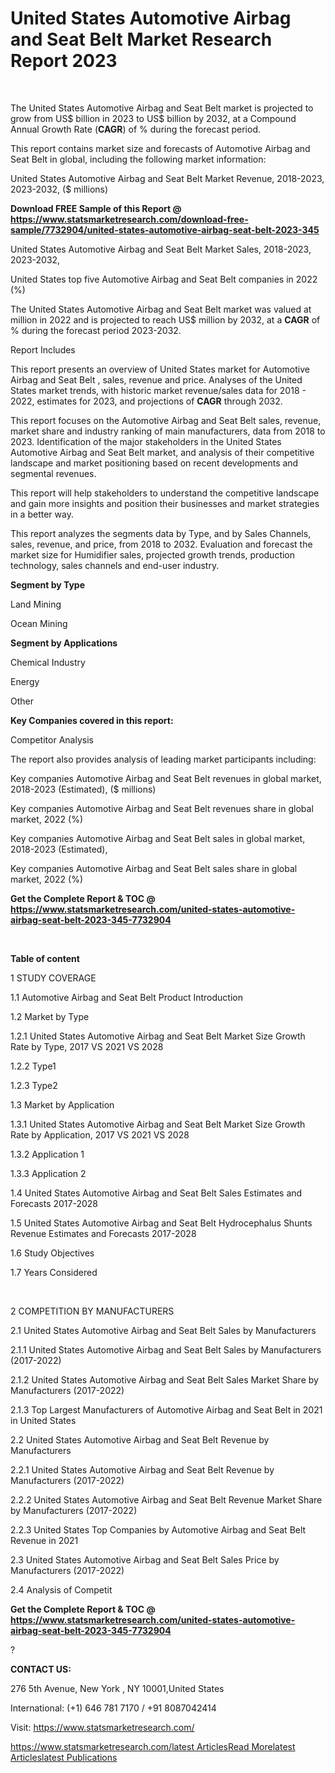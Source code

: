 <h1>United States Automotive Airbag and Seat Belt Market Research Report 2023</h1><br/><p>The United States Automotive Airbag and Seat Belt market is projected to grow from US$ billion in 2023 to US$ billion by 2032, at a Compound Annual Growth Rate (<strong>CAGR</strong>) of % during the forecast period.</p>
 
 
 
 <p>This report contains market size and forecasts of Automotive Airbag and Seat Belt in global, including the following market information:</p>
 
 
 
 <p>United States Automotive Airbag and Seat Belt Market Revenue, 2018-2023, 2023-2032, ($ millions)</p>
 
 
 
 <p><strong>Download FREE Sample of this Report @ <a href="https://www.statsmarketresearch.com/download-free-sample/7732904/united-states-automotive-airbag-seat-belt-2023-345">https://www.statsmarketresearch.com/download-free-sample/7732904/united-states-automotive-airbag-seat-belt-2023-345</a></strong></p>
 
 
 
 <p>United States Automotive Airbag and Seat Belt Market Sales, 2018-2023, 2023-2032,</p>
 
 
 
 <p>United States top five Automotive Airbag and Seat Belt companies in 2022 (%)</p>
 
 
 
 <p>The United States Automotive Airbag and Seat Belt market was valued at million in 2022 and is projected to reach US$ million by 2032, at a <strong>CAGR</strong> of % during the forecast period 2023-2032.</p>
 
 
 
 <p>Report Includes</p>
 
 
 
 <p>This report presents an overview of United States market for Automotive Airbag and Seat Belt , sales, revenue and price. Analyses of the United States market trends, with historic market revenue/sales data for 2018 - 2022, estimates for 2023, and projections of <strong>CAGR</strong> through 2032.</p>
 
 
 
 <p>This report focuses on the Automotive Airbag and Seat Belt sales, revenue, market share and industry ranking of main manufacturers, data from 2018 to 2023. Identification of the major stakeholders in the United States Automotive Airbag and Seat Belt market, and analysis of their competitive landscape and market positioning based on recent developments and segmental revenues.</p>
 
 
 
 <p>This report will help stakeholders to understand the competitive landscape and gain more insights and position their businesses and market strategies in a better way.</p>
 
 
 
 <p>This report analyzes the segments data by Type, and by Sales Channels, sales, revenue, and price, from 2018 to 2032. Evaluation and forecast the market size for Humidifier sales, projected growth trends, production technology, sales channels and end-user industry.</p>
 
 
 
 <p><strong>Segment by Type</strong></p>
 
 
 
 <p>Land Mining</p>
 
 
 
 <p>Ocean Mining</p>
 
 
 
 <p><strong>Segment <strong><strong>by Applications</strong></strong></strong></p>
 
 
 
 <p>Chemical Industry</p>
 
 
 
 <p>Energy</p>
 
 
 
 <p>Other</p>
 
 
 
 <p><strong>Key Companies covered in this report:</strong></p>
 
 
 
 <p>Competitor Analysis</p>
 
 
 
 <p>The report also provides analysis of leading market participants including:</p>
 
 
 
 <p>Key companies Automotive Airbag and Seat Belt revenues in global market, 2018-2023 (Estimated), ($ millions)</p>
 
 
 
 <p>Key companies Automotive Airbag and Seat Belt revenues share in global market, 2022 (%)</p>
 
 
 
 <p>Key companies Automotive Airbag and Seat Belt sales in global market, 2018-2023 (Estimated),</p>
 
 
 
 <p>Key companies Automotive Airbag and Seat Belt sales share in global market, 2022 (%)</p>
 
 
 
 <div><b>Get the Complete Report & TOC @ <a href="https://www.statsmarketresearch.com/united-states-automotive-airbag-seat-belt-2023-345-7732904">https://www.statsmarketresearch.com/united-states-automotive-airbag-seat-belt-2023-345-7732904</a></b></div>
 
 
 
 <p><br />
 
 <b>Table of content</b></p>
 
 
 
 <p>1 STUDY COVERAGE<br />
 
 1.1 Automotive Airbag and Seat Belt Product Introduction<br />
 
 1.2 Market by Type<br />
 
 1.2.1 United States Automotive Airbag and Seat Belt Market Size Growth Rate by Type, 2017 VS 2021 VS 2028<br />
 
 1.2.2 Type1<br />
 
 1.2.3 Type2<br />
 
 1.3 Market by Application<br />
 
 1.3.1 United States Automotive Airbag and Seat Belt Market Size Growth Rate by Application, 2017 VS 2021 VS 2028<br />
 
 1.3.2 Application 1<br />
 
 1.3.3 Application 2<br />
 
 1.4 United States Automotive Airbag and Seat Belt Sales Estimates and Forecasts 2017-2028<br />
 
 1.5 United States Automotive Airbag and Seat Belt Hydrocephalus Shunts Revenue Estimates and Forecasts 2017-2028<br />
 
 1.6 Study Objectives<br />
 
 1.7 Years Considered<br />
 
 <br />
 
 2 COMPETITION BY MANUFACTURERS<br />
 
 2.1 United States Automotive Airbag and Seat Belt Sales by Manufacturers<br />
 
 2.1.1 United States Automotive Airbag and Seat Belt Sales by Manufacturers (2017-2022)<br />
 
 2.1.2 United States Automotive Airbag and Seat Belt Sales Market Share by Manufacturers (2017-2022)<br />
 
 2.1.3 Top Largest Manufacturers of Automotive Airbag and Seat Belt in 2021 in United States<br />
 
 2.2 United States Automotive Airbag and Seat Belt Revenue by Manufacturers<br />
 
 2.2.1 United States Automotive Airbag and Seat Belt Revenue by Manufacturers (2017-2022)<br />
 
 2.2.2 United States Automotive Airbag and Seat Belt Revenue Market Share by Manufacturers (2017-2022)<br />
 
 2.2.3 United States Top Companies by Automotive Airbag and Seat Belt Revenue in 2021<br />
 
 2.3 United States Automotive Airbag and Seat Belt Sales Price by Manufacturers (2017-2022)<br />
 
 2.4 Analysis of Competit</p>
 
 
 
 <div><b>Get the Complete Report & TOC @ <a href="https://www.statsmarketresearch.com/united-states-automotive-airbag-seat-belt-2023-345-7732904">https://www.statsmarketresearch.com/united-states-automotive-airbag-seat-belt-2023-345-7732904</a></b></div>
 
 
 
 <p>? </p>
 
 
 
 <p><b>CONTACT US:</b><br />
 
 276 5th Avenue, New York , NY 10001,United States<br />
 
 International: (+1) 646 781 7170 / +91 8087042414<br />
 
 Visit: <a href="https://www.statsmarketresearch.com/">https://www.statsmarketresearch.com/</a><br />
 
 <a href="https://gyeongbokgung.com">https://www.statsmarketresearch.com/</a><a href="https://hallyeomaritime.com">latest Articles</a><a href="https://jingwansa.com">Read More</a><a href="https://nguoiviet.jp/">latest Articles</a><a href="https://www.intelmarketresearch.com/">latest Publications</a></p>
